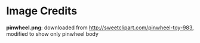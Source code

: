 Image Credits
===========

**pinwheel.png**: downloaded from http://sweetclipart.com/pinwheel-toy-983, modified to show only pinwheel body
